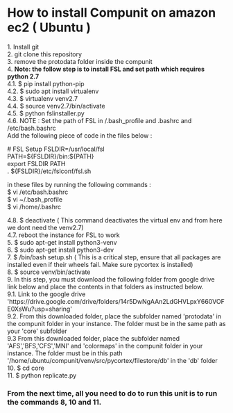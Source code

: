 <h1> How to install Compunit on amazon ec2 ( Ubuntu ) </h1>
1. Install git <br>
2. git clone this repository <br>
3. remove the protodata folder inside the compunit<br>
4. <strong>Note: the follow step is to install FSL and set path which requires python 2.7</strong> <br>
4.1. $ pip install python-pip <br>
4.2. $ sudo apt install virtualenv <br>
4.3. $ virtualenv venv2.7 <br>
4.4. $ source venv2.7/bin/activate <br>
4.5. $ python fslinstaller.py <br>
4.6. NOTE : Set the path of FSL in /.bash_profile and .bashrc and /etc/bash.bashrc<br>
Add the following piece of code in the files below : 
<p>
# FSL Setup
FSLDIR=/usr/local/fsl <br>
PATH=${FSLDIR}/bin:${PATH} <br>
export FSLDIR PATH <br>
. ${FSLDIR}/etc/fslconf/fsl.sh <br>
</p> 
<p> 
  in these files by running the following commands : <br>
            $ vi /etc/bash.bashrc <br>
            $ vi ~/.bash_profile <br>
            $ vi /home/.bashrc <br> </p>
4.8. $ deactivate ( This command deactivates the virtual env and from here we dont need the venv2.7) <br> 
4.7. reboot the instance for FSL to work<br>
5. $ sudo apt-get install python3-venv<br>
6. $ sudo apt-get install python3-dev<br>
7. $ /bin/bash setup.sh  ( This is a critical step, ensure that all packages are installed even if their wheels fail. Make sure pycortex is installed) <br>
8. $ source venv/bin/activate<br>
9. In this step, you must download the following folder from google drive link below and place the contents in that folders as instructed below. <br>
9.1. Link to the google drive 'https://drive.google.com/drive/folders/14r5DwNgAAn2LdGHVLpxY660VOFE0XsWu?usp=sharing' <br> 
9.2. From this downloaded folder, place the subfolder named 'protodata' in the compunit folder in your instance. The folder must be in the same path as your 'core' subfolder<br>
9.3 From this downloaded folder, place the subfolder named 'AFS','BFS,'CFS','MNI' and 'colormaps' in the compunit folder in your instance. The folder must be in this path '/home/ubuntu/compunit/venv/src/pycortex/filestore/db' in the 'db' folder <br>
10. $ cd core <br>
11. $ python replicate.py <br>
<h3> From the next time, all you need to do to run this unit is to run the commands 8, 10 and 11. </h3> 
